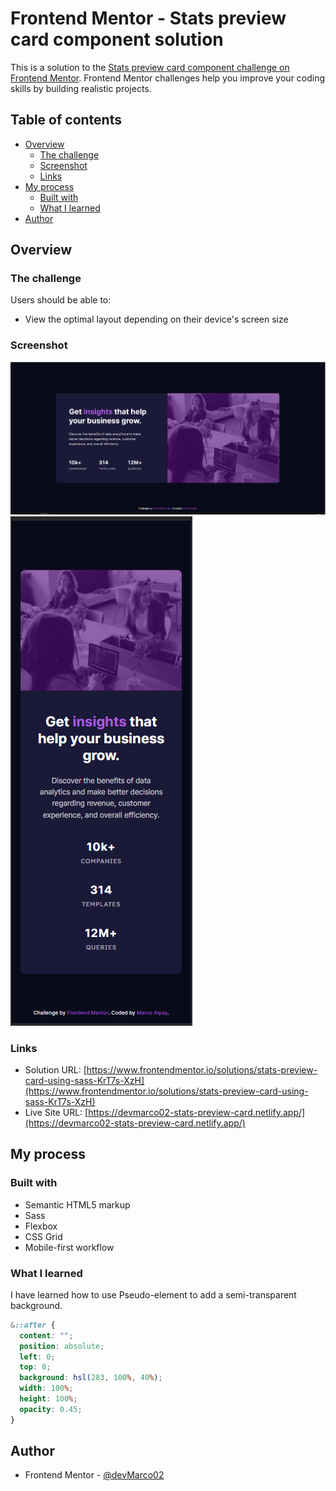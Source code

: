 # Frontend Mentor - Stats preview card component solution

This is a solution to the [Stats preview card component challenge on Frontend Mentor](https://www.frontendmentor.io/challenges/stats-preview-card-component-8JqbgoU62). Frontend Mentor challenges help you improve your coding skills by building realistic projects.

## Table of contents

- [Overview](#overview)
  - [The challenge](#the-challenge)
  - [Screenshot](#screenshot)
  - [Links](#links)
- [My process](#my-process)
  - [Built with](#built-with)
  - [What I learned](#what-i-learned)
- [Author](#author)

## Overview

### The challenge

Users should be able to:

- View the optimal layout depending on their device's screen size

### Screenshot

![desktop](./images/desktop.png)
![mobile](./images/mobile.png)

### Links

- Solution URL: [https://www.frontendmentor.io/solutions/stats-preview-card-using-sass-KrT7s-XzH](https://www.frontendmentor.io/solutions/stats-preview-card-using-sass-KrT7s-XzH)
- Live Site URL: [https://devmarco02-stats-preview-card.netlify.app/](https://devmarco02-stats-preview-card.netlify.app/)

## My process

### Built with

- Semantic HTML5 markup
- Sass
- Flexbox
- CSS Grid
- Mobile-first workflow

### What I learned

I have learned how to use Pseudo-element to add a semi-transparent background.

```css
&::after {
  content: "";
  position: absolute;
  left: 0;
  top: 0;
  background: hsl(283, 100%, 40%);
  width: 100%;
  height: 100%;
  opacity: 0.45;
}
```

## Author

- Frontend Mentor - [@devMarco02](https://www.frontendmentor.io/profile/devMarco02)
